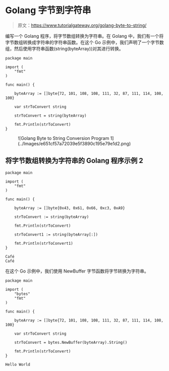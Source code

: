 # Golang 字节到字符串

> 原文：<https://www.tutorialgateway.org/golang-byte-to-string/>

编写一个 Golang 程序，将字节数组转换为字符串。在 Golang 中，我们有一个将字节数组转换成字符串的字符串函数。在这个 Go 示例中，我们声明了一个字节数组，然后使用字符串函数(string(byteArray))对其进行转换。

```
package main

import (
	"fmt"
)

func main() {

	byteArray := []byte{72, 101, 108, 108, 111, 32, 87, 111, 114, 108, 100}

	var strToConvert string

	strToConvert = string(byteArray)

	fmt.Println(strToConvert)
}
```

<figure class="wp-block-image size-large">![Golang Byte to String Conversion Program 1](../Images/e651cf57a72039e5f3890c195e79e1d2.png)</figure>

## 将字节数组转换为字符串的 Golang 程序示例 2

```
package main

import (
    "fmt"
)

func main() {

    byteArray := []byte{0x43, 0x61, 0x66, 0xc3, 0xA9}

    strToConvert := string(byteArray)

    fmt.Println(strToConvert)

    strToConvert1 := string(byteArray[:])

    fmt.Println(strToConvert1)
}
```

```
Café
Café
```

在这个 Go 示例中，我们使用 NewBuffer 字节函数将字节转换为字符串。

```
package main

import (
	"bytes"
	"fmt"
)

func main() {

	byteArray := []byte{72, 101, 108, 108, 111, 32, 87, 111, 114, 108, 100}

	var strToConvert string

	strToConvert = bytes.NewBuffer(byteArray).String()

	fmt.Println(strToConvert)
}
```

```
Hello World
```